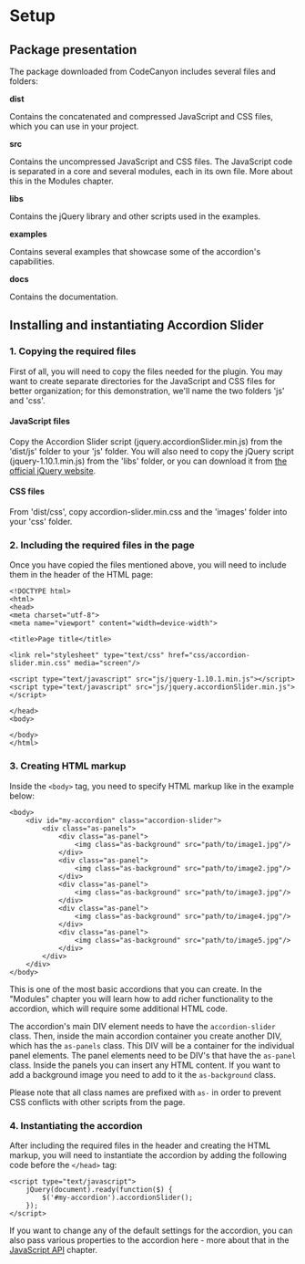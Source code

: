 # Setup #

## Package presentation ##

The package downloaded from CodeCanyon includes several files and folders:

**dist**

Contains the concatenated and compressed JavaScript and CSS files, which you can use in your project.

**src**

Contains the uncompressed JavaScript and CSS files. The JavaScript code is separated in a core and several modules, each in its own file. More about this in the Modules chapter.

**libs**

Contains the jQuery library and other scripts used in the examples.

**examples**

Contains several examples that showcase some of the accordion's capabilities.

**docs**

Contains the documentation.

## Installing and instantiating Accordion Slider ##

### 1. Copying the required files ###

First of all, you will need to copy the files needed for the plugin. You may want to create separate directories for the JavaScript and CSS files for better organization; for this demonstration, we'll name the two folders 'js' and 'css'.

#### JavaScript files ####

Copy the Accordion Slider script (jquery.accordionSlider.min.js) from the 'dist/js' folder to your 'js' folder. You will also need to copy the jQuery script (jquery-1.10.1.min.js) from the 'libs' folder, or you can download it from [the official jQuery website](http://jquery.com/).

#### CSS files ####

From 'dist/css', copy accordion-slider.min.css and the 'images' folder into your 'css' folder.

### 2. Including the required files in the page ###

Once you have copied the files mentioned above, you will need to include them in the header of the HTML page:

```
<!DOCTYPE html>
<html>
<head>
<meta charset="utf-8">
<meta name="viewport" content="width=device-width">

<title>Page title</title>

<link rel="stylesheet" type="text/css" href="css/accordion-slider.min.css" media="screen"/>

<script type="text/javascript" src="js/jquery-1.10.1.min.js"></script>
<script type="text/javascript" src="js/jquery.accordionSlider.min.js"></script>

</head>
<body>

</body>
</html>
```

### 3. Creating HTML markup ###

Inside the `<body>` tag, you need to specify HTML markup like in the example below:

```
<body>
	<div id="my-accordion" class="accordion-slider">
		<div class="as-panels">
			<div class="as-panel">
				<img class="as-background" src="path/to/image1.jpg"/>
			</div>
			<div class="as-panel">
				<img class="as-background" src="path/to/image2.jpg"/>
			</div>
			<div class="as-panel">
				<img class="as-background" src="path/to/image3.jpg"/>
			</div>
			<div class="as-panel">
				<img class="as-background" src="path/to/image4.jpg"/>
			</div>
			<div class="as-panel">
				<img class="as-background" src="path/to/image5.jpg"/>
			</div>
		</div>
    </div>
</body>
```

This is one of the most basic accordions that you can create. In the "Modules" chapter you will learn how to add richer functionality to the accordion, which will require some additional HTML code.

The accordion's main DIV element needs to have the `accordion-slider` class. Then, inside the main accordion container you create another DIV, which has the `as-panels` class. This DIV will be a container for the individual panel elements. The panel elements need to be DIV's that have the `as-panel` class. Inside the panels you can insert any HTML content. If you want to add a background image you need to add to it the `as-background` class.

Please note that all class names are prefixed with `as-` in order to prevent CSS conflicts with other scripts from the page.

### 4. Instantiating the accordion ###

After including the required files in the header and creating the HTML markup, you will need to instantiate the accordion by adding the following code before the `</head>` tag:

```
<script type="text/javascript">
	jQuery(document).ready(function($) {
		$('#my-accordion').accordionSlider();
	});
</script>
```

If you want to change any of the default settings for the accordion, you can also pass various properties to the accordion here - more about that in the [JavaScript API](api.md) chapter.